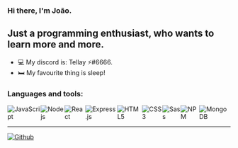 ### Hi there, I'm João.

## Just a programming enthusiast, who wants to learn more and more.
- 💻 My discord is: Tellay ⚡#6666.
- 🛏️ My favourite thing is sleep!

### Languages and tools:

<p style="display: flex">
  <img alt="JavaScript" src="https://img.shields.io/badge/-Javascript-edb200?style=flat-square&logo=javascript&logoColor=white" />
  <img alt="Nodejs" src="https://img.shields.io/badge/-Nodejs-43853d?style=flat-square&logo=Node.js&logoColor=white" />
  <img alt="React" src="https://img.shields.io/badge/React-20232A?style=flat-square&logo=react&logoColor=61DAFB" />
  <img alt="Express.js" src="https://img.shields.io/badge/Express.js-000000?style=for-square&logo=express&logoColor=white"/>
  <img alt="HTML5" src="https://img.shields.io/badge/-HTML5-E34F26?style=flat-square&logo=html5&logoColor=white" />
  <img alt="CSS3" src="https://img.shields.io/badge/CSS3-1572B6?style=flat-square&logo=css3&logoColor=white" />
  <img alt="Sass" src="https://img.shields.io/badge/Sass-CC6699?style=flat-square&logo=sass&logoColor=white"/>
  <img alt="NPM" src="https://img.shields.io/badge/-NPM-CB3837?style=flat-square&logo=npm&logoColor=white" />
  <img alt="MongoDB" src="https://img.shields.io/badge/-MongoDB-green?style=flat-square&logo=MongoDB&logoColor=white" />
</p>

---

[![Github](https://github-readme-stats.vercel.app/api?username=Tellay&show_icons=true&hide_border=true&theme=default)](https://github.com/anuraghazra/github-readme-stats)
